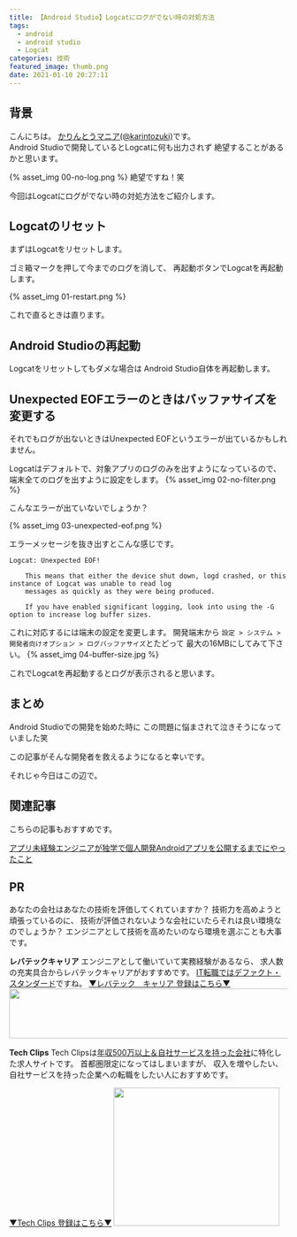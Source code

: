 ```yaml
---
title: 【Android Studio】Logcatにログがでない時の対処方法
tags:
  - android
  - android studio
  - Logcat
categories: 技術
featured_image: thumb.png
date: 2021-01-10 20:27:11
---
```



## 背景
こんにちは。 [かりんとうマニア(@karintozuki)](https://twitter.com/karintozuki)です。  
Android Studioで開発しているとLogcatに何も出力されず
絶望することがあるかと思います。

{% asset_img 00-no-log.png %}
絶望ですね！笑

今回はLogcatにログがでない時の対処方法をご紹介します。
<!-- more -->

## Logcatのリセット
まずはLogcatをリセットします。

ゴミ箱マークを押して今までのログを消して、
再起動ボタンでLogcatを再起動します。

{% asset_img 01-restart.png %}

これで直るときは直ります。

## Android Studioの再起動
Logcatをリセットしてもダメな場合は
Android Studio自体を再起動します。


## Unexpected EOFエラーのときはバッファサイズを変更する
それでもログが出ないときはUnexpected EOFというエラーが出ているかもしれません。

Logcatはデフォルトで、対象アプリのログのみを出すようになっているので、
端末全てのログを出すように設定をします。
{% asset_img 02-no-filter.png %}

こんなエラーが出ていないでしょうか？

{% asset_img 03-unexpected-eof.png %}


エラーメッセージを抜き出すとこんな感じです。
```
Logcat: Unexpected EOF!
    
    This means that either the device shut down, logd crashed, or this instance of Logcat was unable to read log
    messages as quickly as they were being produced.
    
    If you have enabled significant logging, look into using the -G option to increase log buffer sizes.
```

これに対応するには端末の設定を変更します。
開発端末から
`設定 > システム > 開発者向けオプション > ログバッファサイズ`とたどって
最大の16MBにしてみて下さい。
{% asset_img 04-buffer-size.jpg %}

これでLogcatを再起動するとログが表示されると思います。


## まとめ
Android Studioでの開発を始めた時に
この問題に悩まされて泣きそうになっていました笑

この記事がそんな開発者を救えるようになると幸いです。

それじゃ今日はこの辺で。

## 関連記事
こちらの記事もおすすめです。  

[アプリ未経験エンジニアが独学で個人開発Androidアプリを公開するまでにやったこと](/2020/08/2020-0801-android-selftaught/)

## PR
あなたの会社はあなたの技術を評価してくれていますか？
技術力を高めようと頑張っているのに、
技術が評価されないような会社にいたらそれは良い環境なのでしょうか？
エンジニアとして技術を高めたいのなら環境を選ぶことも大事です。

**レバテックキャリア**
エンジニアとして働いていて実務経験があるなら、
求人数の充実具合からレバテックキャリアがおすすめです。
<u>IT転職ではデファクト・スタンダード</u>ですね。
[▼レバテック　キャリア 登録はこちら▼](https://px.a8.net/svt/ejp?a8mat=3H3JXF+8PRGKY+2JK4+ZRIB5 )
<a href="https://px.a8.net/svt/ejp?a8mat=3H3JXF+8PRGKY+2JK4+ZWFS1" rel="nofollow">
<img border="0" width="728" height="90" alt="" src="https://www22.a8.net/svt/bgt?aid=210117795527&wid=001&eno=01&mid=s00000011866006030000&mc=1"></a>
<img border="0" width="1" height="1" src="https://www13.a8.net/0.gif?a8mat=3H3JXF+8PRGKY+2JK4+ZWFS1" alt="">

**Tech Clips**
Tech Clipsは<u>年収500万以上＆自社サービスを持った会社</u>に特化した求人サイトです。
首都圏限定になってはしまいますが、
収入を増やしたい、自社サービスを持った企業への転職をしたい人におすすめです。

[▼Tech Clips 登録はこちら▼](https://px.a8.net/svt/ejp?a8mat=3H3JXF+DE94S2+3SWM+61Z81)
<a href="https://px.a8.net/svt/ejp?a8mat=3H3JXF+DE94S2+3SWM+61Z81" rel="nofollow">
<img border="0" width="300" height="250" alt="" src="https://www20.a8.net/svt/bgt?aid=210117795810&wid=001&eno=01&mid=s00000017743001017000&mc=1"></a>
<img border="0" width="1" height="1" src="https://www12.a8.net/0.gif?a8mat=3H3JXF+DE94S2+3SWM+61Z81" alt="">
